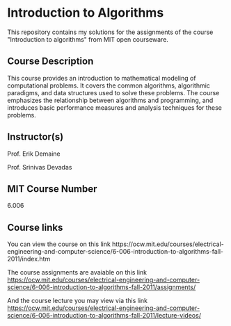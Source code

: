 <h1>Introduction to Algorithms</h1>
This repository contains my solutions for the assignments of the course "Introduction to algorithms" from MIT open courseware.
<h2>Course Description</h2>
This course provides an introduction to mathematical modeling of computational problems. It covers the common algorithms, algorithmic paradigms, and data structures used to solve these problems. The course emphasizes the relationship between algorithms and programming, and introduces basic performance measures and analysis techniques for these problems.

<h2>Instructor(s)</h2>
Prof. Erik Demaine

Prof. Srinivas Devadas

<h2>MIT Course Number</h2>
6.006

<h2>Course links</h2>
You can view the course on this link
https://ocw.mit.edu/courses/electrical-engineering-and-computer-science/6-006-introduction-to-algorithms-fall-2011/index.htm

The course assignments are avaiable on this link
https://ocw.mit.edu/courses/electrical-engineering-and-computer-science/6-006-introduction-to-algorithms-fall-2011/assignments/

And the course lecture you may view via this link
https://ocw.mit.edu/courses/electrical-engineering-and-computer-science/6-006-introduction-to-algorithms-fall-2011/lecture-videos/
